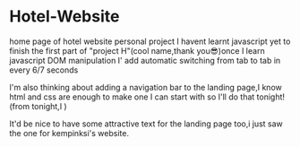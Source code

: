 # Hotel-Website
home page of hotel website personal project
I havent learnt javascript yet to finish the first part of "project H"(cool name,thank you😎)once I learn javascript DOM manipulation I'
 add automatic switching from tab to tab in every 6/7 seconds


 I'm also thinking about adding a navigation bar to the landing page,I know html and css are enough to make one I can start with so I'll do that tonight!(from tonight,I )


 It'd be nice to have some attractive text for the landing page too,i just saw the one for kempinksi's website.